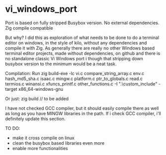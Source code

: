 # vi_windows_port
Port is based on fully stripped Busybox version. No external dependencies. Zig compile compatible

But why?
I did this as exploration of what needs to be done to do a terminal editor on windows, in the style of kilo, without any dependencies and compile it with Zig.
As generally there are really no other Windows based terminal editor projects, made without dependencies, on github and there is no standalone classic Vi Windows port i though that stripping down busybox version to the minimum would be a neat task.

Compilation:
Run 
zig build-exe -lc vi.c compare_string_array.c env.c hash_md5_sha.c isaac.c mingw.c platform.c ptr_to_globals.c read.c termios.c winansi.c xfuncs_printf.c other_functions.c -I ".\custom_include" -target x86_64-windows-gnu

Or just: zig build // to be added

I have not checked GCC compiler, but it should easily compile there as well as long as you have MINGW libraries in the path.
If i check GCC compiler, i'll definitely update this section.

TO DO:
- make it cross compile on linux
- clean the busybox based libraries even more
- enable more functionalities